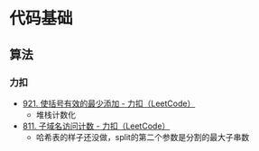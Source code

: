 # 代码基础

## 算法

### 力扣

- [921. 使括号有效的最少添加 - 力扣（LeetCode）](https://leetcode.cn/problems/minimum-add-to-make-parentheses-valid/) 
  - 堆栈计数化
- [811. 子域名访问计数 - 力扣（LeetCode）](https://leetcode.cn/problems/subdomain-visit-count/) 
  - 哈希表的样子还没做，split的第二个参数是分割的最大子串数

